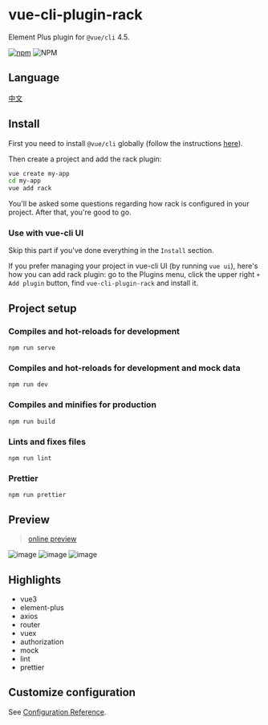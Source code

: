 # vue-cli-plugin-rack
Element Plus plugin for `@vue/cli` 4.5.

[![npm](https://img.shields.io/npm/dm/vue-cli-plugin-rack.svg)](https://github.com/guoweiTang/vue-cli-plugin-rack)
![NPM](https://img.shields.io/npm/l/vue-cli-plugin-rack)

## Language
[中文](https://github.com/guoweiTang/vue-cli-plugin-rack/blob/master/README.zh.md)

## Install

First you need to install `@vue/cli` globally (follow the instructions [here](https://cli.vuejs.org/)).

Then create a project and add the rack plugin:

```bash
vue create my-app
cd my-app
vue add rack
```

You'll be asked some questions regarding how rack is configured in your project. After that, you're good to go.
### Use with vue-cli UI

Skip this part if you've done everything in the `Install` section.

If you prefer managing your project in vue-cli UI (by running `vue ui`), here's how you can add rack plugin: go to the Plugins menu, click the upper right `+ Add plugin` button, find `vue-cli-plugin-rack` and install it.
## Project setup

### Compiles and hot-reloads for development
```
npm run serve
```
### Compiles and hot-reloads for development and mock data
```
npm run dev
```
### Compiles and minifies for production
```
npm run build
```

### Lints and fixes files
```
npm run lint
```
### Prettier
```
npm run prettier
```
## Preview
> [online preview](http://guoweitang.net:3000/)

![image](https://user-images.githubusercontent.com/8178166/118818566-0a052e80-b8e7-11eb-9ab2-1babc30e50a6.png)
![image](https://user-images.githubusercontent.com/8178166/118818771-4042ae00-b8e7-11eb-888a-89a039ff2b66.png)
![image](https://user-images.githubusercontent.com/8178166/118818855-5b152280-b8e7-11eb-9996-47aee33aa3ee.png)

## Highlights
- vue3
- element-plus
- axios
- router
- vuex
- authorization
- mock
- lint
- prettier

## Customize configuration
See [Configuration Reference](https://cli.vuejs.org/config/).

